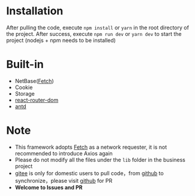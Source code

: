 # Installation

After pulling the code, execute `npm install` or `yarn` in the root directory of the project. After success, execute `npm run dev` or `yarn dev` to start the project (nodejs + npm needs to be installed)

# Built-in
* NetBase([Fetch](https://developer.mozilla.org/zh-CN/docs/Web/API/Fetch_API/Using_Fetch))
* Cookie
* Storage
* [react-router-dom](https://reactrouter.com/web/guides/quick-start)
* [antd](https://ant.design/docs/react/introduce-cn)

# Note
* This framework adopts [Fetch](https://developer.mozilla.org/zh-CN/docs/Web/API/Fetch_API/Using_Fetch) as a network requester, it is not recommended to introduce Axios again
* Please do not modify all the files under the `lib` folder in the business project
* [gitee](https://gitee.com/phcs/vite-react-quick) is only for domestic users to pull code，from [github](https://github.com/pohunchn/vite-react-quick) to synchronize，please visit [github](https://github.com/pohunchn/vite-react-quick) for PR
* **Welcome to Issues and PR**

